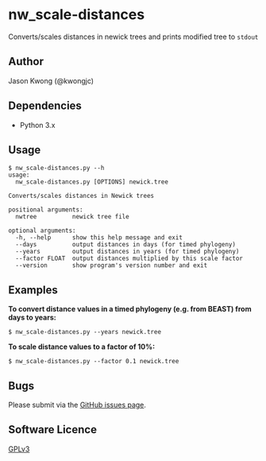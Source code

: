 # nw_scale-distances
Converts/scales distances in newick trees and prints modified tree to `stdout`

## Author
Jason Kwong (@kwongjc)

## Dependencies
* Python 3.x

## Usage
```
$ nw_scale-distances.py --h
usage: 
  nw_scale-distances.py [OPTIONS] newick.tree

Converts/scales distances in Newick trees

positional arguments:
  nwtree          newick tree file

optional arguments:
  -h, --help      show this help message and exit
  --days          output distances in days (for timed phylogeny)
  --years         output distances in years (for timed phylogeny)
  --factor FLOAT  output distances multiplied by this scale factor
  --version       show program's version number and exit
```

## Examples
**To convert distance values in a timed phylogeny (e.g. from BEAST) from days to years:**
```
$ nw_scale-distances.py --years newick.tree
```
**To scale distance values to a factor of 10%:**
```
$ nw_scale-distances.py --factor 0.1 newick.tree
```

## Bugs

Please submit via the [GitHub issues page](https://github.com/kwongj/nw_scale-distances/issues).  

## Software Licence

[GPLv3](https://github.com/kwongj/nw_scale-distances/blob/master/LICENSE)
